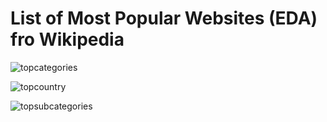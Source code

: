 # List of Most Popular Websites (EDA) fro Wikipedia 


![topcategories](https://user-images.githubusercontent.com/70634916/173611435-5c925d05-a183-4da8-89e4-56ff4b4dd462.png)


![topcountry](https://user-images.githubusercontent.com/70634916/173611537-9a7a0c25-0f39-4f0f-8313-d34713ce8ab6.png)

![topsubcategories](https://user-images.githubusercontent.com/70634916/173611609-67ca32c9-fee3-4989-ba84-3936ff8b1dab.png)
